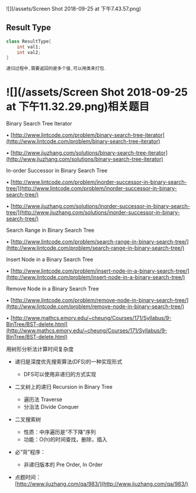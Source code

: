 ![](/assets/Screen Shot 2018-09-25 at 下午7.43.57.png)

## Result Type

```java
class ResultType{
    int val1;
    int val2;
}

递归过程中,需要返回的是多个值,可以用类来打包.
```

# ![](/assets/Screen Shot 2018-09-25 at 下午11.32.29.png)相关题目

Binary Search Tree Iterator

• [http://www.lintcode.com/problem/binary-search-tree-iterator](http://www.lintcode.com/problem/binary-search-tree-iterator)

• [http://www.jiuzhang.com/solutions/binary-search-tree-iterator](http://www.jiuzhang.com/solutions/binary-search-tree-iterator)

In-order Successor in Binary Search Tree

• [http://www.lintcode.com/problem/inorder-successor-in-binary-search-tree/](http://www.lintcode.com/problem/inorder-successor-in-binary-search-tree/)

• [http://www.jiuzhang.com/solutions/inorder-successor-in-binary-search-tree/](http://www.jiuzhang.com/solutions/inorder-successor-in-binary-search-tree/)

Search Range in Binary Search Tree

• [http://www.lintcode.com/problem/search-range-in-binary-search-tree/](http://www.lintcode.com/problem/search-range-in-binary-search-tree/)

Insert Node in a Binary Search Tree

• [http://www.lintcode.com/problem/insert-node-in-a-binary-search-tree/](http://www.lintcode.com/problem/insert-node-in-a-binary-search-tree/)

Remove Node in a Binary Search Tree

• [http://www.lintcode.com/problem/remove-node-in-binary-search-tree/](http://www.lintcode.com/problem/remove-node-in-binary-search-tree/)

• [http://www.mathcs.emory.edu/~cheung/Courses/171/Syllabus/9-BinTree/BST-delete.html](http://www.mathcs.emory.edu/~cheung/Courses/171/Syllabus/9-BinTree/BST-delete.html)



用树形分析法计算时间复杂度

* 递归是深度优先搜索算法\(DFS\)的一种实现形式

  * DFS可以使用非递归的方式实现

* 二叉树上的递归 Recursion in Binary Tree

  * 遍历法 Traverse
  * 分治法 Divide Conquer

* 二叉搜索树

  * 性质：中序遍历是“不下降”序列
  * 功能：O\(h\)的时间查找，删除，插入

* 必“背”程序：

  * 非递归版本的 Pre Order, In Order

* 点题时间：  
  [http://www.jiuzhang.com/qa/983/](http://www.jiuzhang.com/qa/983/)



